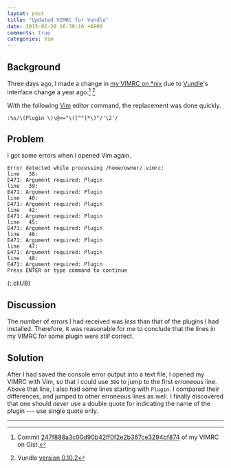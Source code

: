 ```yaml
---
layout: post
title: "Updated VIMRC for Vundle"
date: 2015-02-28 16:30:16 +0800
comments: true
categories: Vim
---
```


Background
---

Three days ago, I made a change in [my VIMRC on \*nix][vimrc] due to
[Vundle]'s interface change a year ago.[^src] [^vundle_change]

With the following [Vim] editor command, the replacement was done
quickly.

    :%s/\(Plugin \)\@<="\([^"]*\)"/'\2'/

Problem
---

I got some errors when I opened Vim again.

    Error detected while processing /home/owner/.vimrc:
    line   38:
    E471: Argument required: Plugin 
    line   39:
    E471: Argument required: Plugin 
    line   40:
    E471: Argument required: Plugin 
    line   42:
    E471: Argument required: Plugin 
    line   45:
    E471: Argument required: Plugin 
    line   46:
    E471: Argument required: Plugin 
    line   47:
    E471: Argument required: Plugin 
    line   48:
    E471: Argument required: Plugin 
    Press ENTER or type command to continue
{:.cliUB}

<!-- more -->

Discussion
---

The number of errors I had received was *less* than that of the
plugins I had installed.  Therefore, it was reasonable for me to
conclude that the lines in my VIMRC for some plugin were *still*
correct.

Solution
---

After I had saved the console error output into a text file, I opened
my VIMRC with Vim, so that I could use `38G` to jump to the first
erroneous line.  Above that line, I also had some lines starting with
`Plugin`.  I compared their differences, and jumped to other erroneous
lines as well.  I finally discovered that one should *never* use a
double quote for indicating the name of the plugin --- use single
quote only.

---
[^src]:
    Commit [247f888a3c00d90b42ff0f2e2b367ce3294bf874][src] of my VIMRC
    on Gist.

[^vundle_change]: Vundle [version 0.10.2][v0102]

[vimrc]: https://gist.github.com/VincentTam/2379ba75d6ad703a3786
[Vundle]: https://github.com/gmarik/Vundle.vim "A Vim plugin manager"
[src]: https://gist.github.com/VincentTam/2379ba75d6ad703a3786/247f888a3c00d90b42ff0f2e2b367ce3294bf874
[v0102]: https://github.com/gmarik/Vundle.vim/commit/0521de9
[Vim]: http://www.vim.org
